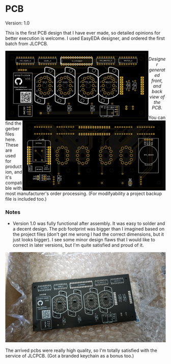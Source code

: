 # PCB
Version: 1.0  

This is the first PCB design that I have ever made, so detailed opinions for better execution is welcome. I used EasyEDA designer, and ordered the first batch from JLCPCB.  

<p align="center">
 <img src="https://raw.githubusercontent.com/danielbene/smart-nixie/master/pcb/img/front.svg" width=450 align="left">
 <img src="https://raw.githubusercontent.com/danielbene/smart-nixie/master/pcb/img/back.svg" width=450 align="right"><br>
 <i>Designer generated front, and back view of the PCB.</i>
</p>

You can find the gerber files here. These are used for production, and it's compatible with most manufacturer's order processing. (For modifyability a project backup file is included too.)

### Notes
 - Version 1.0 was fully functional after assembly. It was easy to solder and a decent design. The pcb footprint was bigger than I imagined based on the project files (don't get me wrong I had the correct dimensions, but it just looks bigger). I see some minor design flaws that I would like to correct in later versions, but I'm quite satisfied and proud of it.

<p align="center">
 <img src="https://raw.githubusercontent.com/danielbene/smart-nixie/master/docs/pics/pcb_arrival.jpg" width=700>
</p>

The arrived pcbs were really high quality, so I'm totally satisfied with the service of JLCPCB. (Got a branded keychain as a bonus too.)
